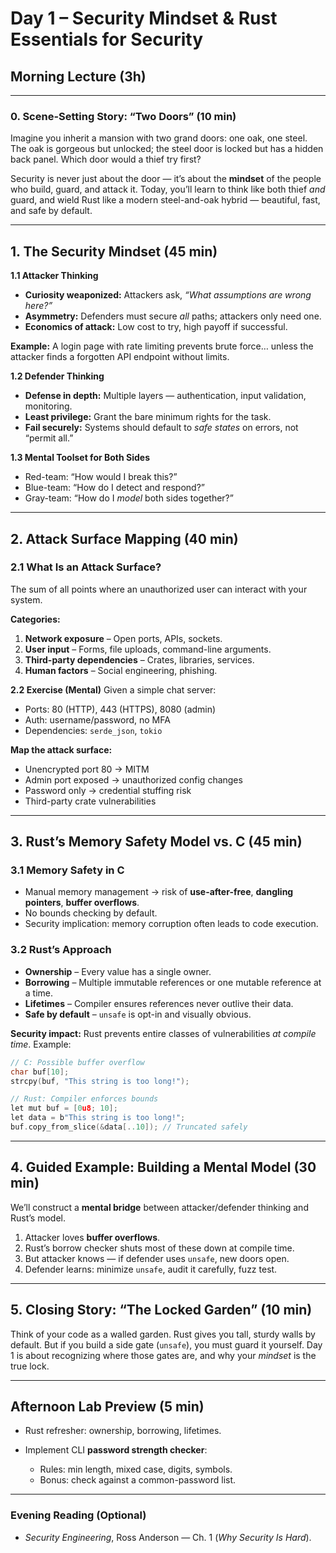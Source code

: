 # **Day 1 – Security Mindset & Rust Essentials for Security**

## **Morning Lecture (3h)**

---

### **0. Scene-Setting Story: “Two Doors” (10 min)**

Imagine you inherit a mansion with two grand doors: one oak, one steel. The oak is gorgeous but unlocked; the steel door is locked but has a hidden back panel. Which door would a thief try first?

Security is never just about the door — it’s about the **mindset** of the people who build, guard, and attack it. Today, you’ll learn to think like both thief *and* guard, and wield Rust like a modern steel-and-oak hybrid — beautiful, fast, and safe by default.

---

## **1. The Security Mindset (45 min)**

**1.1 Attacker Thinking**

* **Curiosity weaponized:** Attackers ask, *“What assumptions are wrong here?”*
* **Asymmetry:** Defenders must secure *all* paths; attackers only need one.
* **Economics of attack:** Low cost to try, high payoff if successful.

**Example:**
A login page with rate limiting prevents brute force… unless the attacker finds a forgotten API endpoint without limits.

**1.2 Defender Thinking**

* **Defense in depth:** Multiple layers — authentication, input validation, monitoring.
* **Least privilege:** Grant the bare minimum rights for the task.
* **Fail securely:** Systems should default to *safe states* on errors, not “permit all.”

**1.3 Mental Toolset for Both Sides**

* Red-team: “How would I break this?”
* Blue-team: “How do I detect and respond?”
* Gray-team: “How do I *model* both sides together?”

---

## **2. Attack Surface Mapping (40 min)**

### **2.1 What Is an Attack Surface?**

The sum of all points where an unauthorized user can interact with your system.

**Categories:**

1. **Network exposure** – Open ports, APIs, sockets.
2. **User input** – Forms, file uploads, command-line arguments.
3. **Third-party dependencies** – Crates, libraries, services.
4. **Human factors** – Social engineering, phishing.

**2.2 Exercise (Mental)**
Given a simple chat server:

* Ports: 80 (HTTP), 443 (HTTPS), 8080 (admin)
* Auth: username/password, no MFA
* Dependencies: `serde_json`, `tokio`

**Map the attack surface:**

* Unencrypted port 80 → MITM
* Admin port exposed → unauthorized config changes
* Password only → credential stuffing risk
* Third-party crate vulnerabilities

---

## **3. Rust’s Memory Safety Model vs. C (45 min)**

### **3.1 Memory Safety in C**

* Manual memory management → risk of **use-after-free**, **dangling pointers**, **buffer overflows**.
* No bounds checking by default.
* Security implication: memory corruption often leads to code execution.

### **3.2 Rust’s Approach**

* **Ownership** – Every value has a single owner.
* **Borrowing** – Multiple immutable references or one mutable reference at a time.
* **Lifetimes** – Compiler ensures references never outlive their data.
* **Safe by default** – `unsafe` is opt-in and visually obvious.

**Security impact:** Rust prevents entire classes of vulnerabilities *at compile time*.
Example:

```c
// C: Possible buffer overflow
char buf[10];
strcpy(buf, "This string is too long!");

// Rust: Compiler enforces bounds
let mut buf = [0u8; 10];
let data = b"This string is too long!";
buf.copy_from_slice(&data[..10]); // Truncated safely
```

---

## **4. Guided Example: Building a Mental Model (30 min)**

We’ll construct a **mental bridge** between attacker/defender thinking and Rust’s model.

1. Attacker loves **buffer overflows**.
2. Rust’s borrow checker shuts most of these down at compile time.
3. But attacker knows — if defender uses `unsafe`, new doors open.
4. Defender learns: minimize `unsafe`, audit it carefully, fuzz test.

---

## **5. Closing Story: “The Locked Garden” (10 min)**

Think of your code as a walled garden. Rust gives you tall, sturdy walls by default. But if you build a side gate (`unsafe`), you must guard it yourself. Day 1 is about recognizing where those gates are, and why your *mindset* is the true lock.

---

## **Afternoon Lab Preview (5 min)**

* Rust refresher: ownership, borrowing, lifetimes.
* Implement CLI **password strength checker**:

  * Rules: min length, mixed case, digits, symbols.
  * Bonus: check against a common-password list.

---

### **Evening Reading (Optional)**

* *Security Engineering*, Ross Anderson — Ch. 1 (*Why Security Is Hard*).

